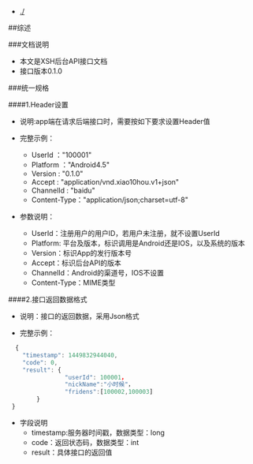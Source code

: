 ﻿* [./](./content/README.md)

##综述

###文档说明
* 本文是XSH后台API接口文档
* 接口版本0.1.0

###统一规格

####1.Header设置
* 说明:app端在请求后端接口时，需要按如下要求设置Header值

* 完整示例：
    * UserId  ："100001"
    * Platform ："Android4.5"
    * Version : "0.1.0"
    * Accept : "application/vnd.xiao10hou.v1+json"
    * ChannelId : "baidu"
    * Content-Type："application/json;charset=utf-8"

* 参数说明：
    * UserId：注册用户的用户ID，若用户未注册，就不设置UserId
    * Platform: 平台及版本，标识调用是Android还是IOS，以及系统的版本
    * Version：标识App的发行版本号
    * Accept：标识后台API的版本
    * ChannelId：Android的渠道号，IOS不设置
    * Content-Type：MIME类型
    
####2.接口返回数据格式
* 说明：接口的返回数据，采用Json格式

* 完整示例：
```javascript
  {
    "timestamp": 1449832944040,
    "code": 0,
    "result": {
                "userId": 100001，
                "nickName":"小时候"，
                "fridens":[100002,100003]
        }
 }
```

* 字段说明
    * timestamp:服务器时间戳，数据类型：long
    * code：返回状态码，数据类型：int
    * result：具体接口的返回值